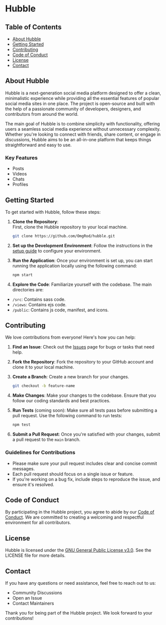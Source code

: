 # Hubble

## Table of Contents

- [About Hubble](#about-hubble)
- [Getting Started](#getting-started)
- [Contributing](#contributing)
- [Code of Conduct](#code-of-conduct)
- [License](#license)
- [Contact](#contact)

## About Hubble

Hubble is a next-generation social media platform designed to offer a clean, minimalistic experience while providing all the essential features of popular social media sites in one place. The project is open-source and built with the help of a passionate community of developers, designers, and contributors from around the world.

The main goal of Hubble is to combine simplicity with functionality, offering users a seamless social media experience without unnecessary complexity. Whether you're looking to connect with friends, share content, or engage in discussions, Hubble aims to be an all-in-one platform that keeps things straightforward and easy to use.

### Key Features

- Posts
- Videos
- Chats
- Profiles

## Getting Started

To get started with Hubble, follow these steps:

1. **Clone the Repository**:  
   First, clone the Hubble repository to your local machine.
   ```bash
   git clone https://github.com/OmgRod/hubble.git
   ```

2. **Set up the Development Environment**:
Follow the instructions in the [setup guide](https://github.com/OmgRod/hubble/wiki/Setup-Guide) to configure your environment.

3. **Run the Application**:
Once your environment is set up, you can start running the application locally using the following command:
   ```bash
   npm start
   ```

4. **Explore the Code**:
Familiarize yourself with the codebase. The main directories are:

- `/src`: Contains sass code.
- `/views`: Contains ejs code.
- `/public`: Contains js code, manifest, and icons.

## Contributing
We love contributions from everyone! Here's how you can help:

1. **Find an Issue**:
Check out the [Issues](https://github.com/OmgRod/hubble/issues) page for bugs or tasks that need help.

2. **Fork the Repository**:
Fork the repository to your GitHub account and clone it to your local machine.

3. **Create a Branch**:
Create a new branch for your changes.
   ```bash
   git checkout -b feature-name
   ```

4. **Make Changes**:
Make your changes to the codebase. Ensure that you follow our coding standards and best practices.

5. **Run Tests** (coming soon):
Make sure all tests pass before submitting a pull request. Use the following command to run tests:
   ```bash
   npm test
   ```

6. **Submit a Pull Request**:
Once you're satisfied with your changes, submit a pull request to the `main` branch.

### Guidelines for Contributions
- Please make sure your pull request includes clear and concise commit messages.
- Each pull request should focus on a single issue or feature.
- If you're working on a bug fix, include steps to reproduce the issue, and ensure it's resolved.

## Code of Conduct
By participating in the Hubble project, you agree to abide by our [Code of Conduct](https://github.com/OmgRod/hubble/blob/main/CODE_OF_CONDUCT.md). We are committed to creating a welcoming and respectful environment for all contributors.

## License
Hubble is licensed under the [GNU General Public License v3.0](https://github.com/OmgRod/hubble/blob/main/LICENSE). See the LICENSE file for more details.

## Contact
If you have any questions or need assistance, feel free to reach out to us:

- Community Discussions
- Open an Issue
- Contact Maintainers

Thank you for being part of the Hubble project. We look forward to your contributions!

